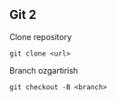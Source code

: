 ## Git 2

Clone repository

```
git clone <url>
```

Branch ozgartirish

```
git checkout -B <branch>
```
